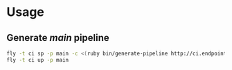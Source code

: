 # Usage

## Generate *main* pipeline

```sh
fly -t ci sp -p main -c <(ruby bin/generate-pipeline http://ci.endpoint.com username password)
fly -t ci up -p main
```

